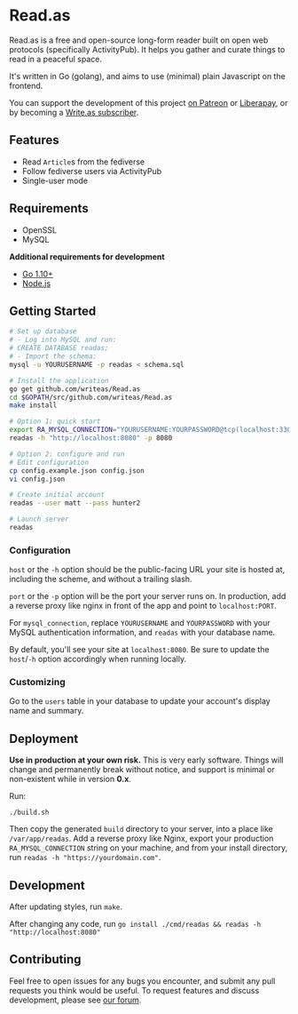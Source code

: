 # Read.as

Read.as is a free and open-source long-form reader built on open web protocols (specifically ActivityPub). It helps you gather and curate things to read in a peaceful space.

It's written in Go (golang), and aims to use (minimal) plain Javascript on the frontend.

You can support the development of this project [on Patreon](https://www.patreon.com/thebaer) or [Liberapay](https://liberapay.com/writeas), or by becoming a [Write.as subscriber](https://write.as/subscribe).

## Features

* Read `Article`s from the fediverse
* Follow fediverse users via ActivityPub
* Single-user mode

## Requirements

* OpenSSL
* MySQL

**Additional requirements for development**

* [Go 1.10+](https://golang.org/dl/)
* [Node.js](https://nodejs.org/en/download/)

## Getting Started

```bash
# Set up database
# - Log into MySQL and run:
# CREATE DATABASE readas;
# - Import the schema:
mysql -u YOURUSERNAME -p readas < schema.sql

# Install the application
go get github.com/writeas/Read.as
cd $GOPATH/src/github.com/writeas/Read.as
make install

# Option 1: quick start
export RA_MYSQL_CONNECTION="YOURUSERNAME:YOURPASSWORD@tcp(localhost:3306)/readas"
readas -h "http://localhost:8080" -p 8080

# Option 2: configure and run
# Edit configuration
cp config.example.json config.json
vi config.json

# Create initial account
readas --user matt --pass hunter2

# Launch server
readas
```

### Configuration

`host` or the `-h` option should be the public-facing URL your site is hosted at, including the scheme, and without a trailing slash.

`port` or the `-p` option will be the port your server runs on. In production, add a reverse proxy like nginx in front of the app and point to `localhost:PORT`.

For `mysql_connection`, replace `YOURUSERNAME` and `YOURPASSWORD` with your MySQL authentication information, and `readas` with your database name.

By default, you'll see your site at `localhost:8080`. Be sure to update the `host`/`-h` option accordingly when running locally.

### Customizing

Go to the `users` table in your database to update your account's display name and summary.

## Deployment

**Use in production at your own risk.** This is very early software. Things will change and permanently break without notice, and support is minimal or non-existent while in version **0.x**.

Run:

```
./build.sh
```

Then copy the generated `build` directory to your server, into a place like `/var/app/readas`. Add a reverse proxy like Nginx, export your production `RA_MYSQL_CONNECTION` string on your machine, and from your install directory, run `readas -h "https://yourdomain.com"`.

## Development

After updating styles, run `make`.

After changing any code, run `go install ./cmd/readas && readas -h "http://localhost:8080"`

## Contributing

Feel free to open issues for any bugs you encounter, and submit any pull requests you think would be useful. To request features and discuss development, please see [our forum](https://discuss.write.as).
